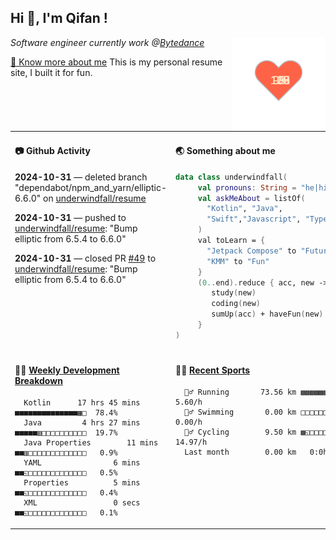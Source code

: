  <h2> Hi 👋, I'm Qifan ! </h2>
 <a href="https://github.com/underwindfall/iBeats"><img align="right" width="150px" src="https://raw.githubusercontent.com/underwindfall/iBeats/main/files/heart.svg"/></a>
 <p><em>Software engineer currently work @<a href="https://www.bytedance.com/en/">Bytedance</a></em></p>
 <p><a href="https://qifanyang.com/resume" target="_blank"> 🔭 Know more about me</a> This is my personal resume site, I built it for fun.</p>
 <table width="960px"><tr><td valign="top" width="50%">

  #### 📷 Github Activity
  <!-- githubActivity starts -->
**2024-10-31** — deleted branch "dependabot/npm_and_yarn/elliptic-6.6.0" on [underwindfall/resume](https://api.github.com/repos/underwindfall/resume)

**2024-10-31** — pushed to [underwindfall/resume](https://api.github.com/repos/underwindfall/resume): "Bump elliptic from 6.5.4 to 6.6.0"

**2024-10-31** — closed PR [#49](https://api.github.com/repos/underwindfall/resume/pulls/49) to [underwindfall/resume](https://api.github.com/repos/underwindfall/resume): "Bump elliptic from 6.5.4 to 6.6.0"
  <!-- githubActivity ends -->
  </td><td valign="top" width="50%">

  #### 🌏 Something about me
  <!-- profile starts -->
  ```kotlin
  data class underwindfall(
       val pronouns: String = "he|him",
       val askMeAbout = listOf(
         "Kotlin", "Java",
         "Swift","Javascript", "Typescript"
       )
       val toLearn = {
         "Jetpack Compose" to "Future",
         "KMM" to "Fun"
       }
       (0..end).reduce { acc, new ->
          study(new)
          coding(new)
          sumUp(acc) + haveFun(new)
       }
  )
  ```
  <!-- profile ends -->
  </td></tr><tr><td valign="top" width="50%">
  
  #### 🏊‍♂️ <a href="https://gist.github.com/underwindfall/377ee88ba1fabd1e93516e48ca9c61eb" target="_blank">Weekly Development Breakdown</a>
   <!-- codeTime starts -->
   ```text
     Kotlin      17 hrs 45 mins  ■■■■■■■■■■■■■■▦□  78.4%
     Java         4 hrs 27 mins  ■■■■■▥□□□□□□□□□□  19.7%
     Java Properties        11 mins  ■■▥□□□□□□□□□□□□□   0.9%
     YAML                6 mins  ■■◱□□□□□□□□□□□□□   0.5%
     Properties          5 mins  ■■◱□□□□□□□□□□□□□   0.4%
     XML                 0 secs  ■■◱□□□□□□□□□□□□□   0.1%
   ```
   <!-- codeTime starts -->
   </td>
   <td valign="top" width="50%">

   #### 🤾‍♂️ <a href="https://gist.github.com/underwindfall/76198d6f6918f9f94d022c8ad881f98b" target="_blank">Recent Sports</a>

   <!-- Sports starts -->
   ```text
     ‍🏃‍♂️ Running       73.56 km ▩▩▩▩▩▩▩▩▩▩▨□  5.60/h
     🏊‍♂️ Swimming       0.00 km □□□□□□□□□□□□  0.00/h
     🚴‍♂️ Cycling        9.50 km ▩◱□□□□□□□□□□ 14.97/h
     Last month        0.00 km   0:0h
   ```
   <!-- Sports ends -->
   </td></tr></table>